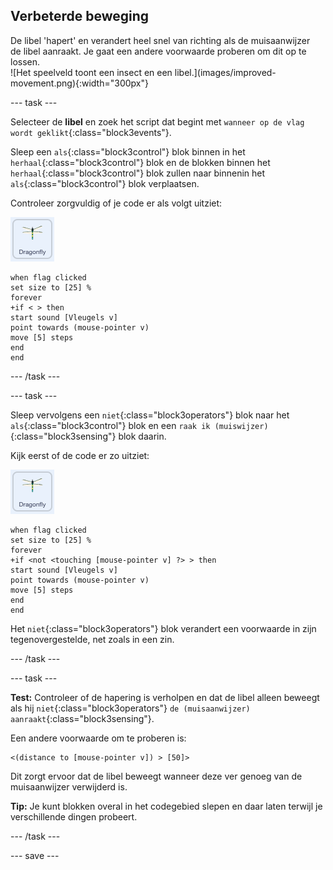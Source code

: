## Verbeterde beweging

<div style="display: flex; flex-wrap: wrap">
<div style="flex-basis: 200px; flex-grow: 1; margin-right: 15px;">
De libel 'hapert' en verandert heel snel van richting als de muisaanwijzer de libel aanraakt. Je gaat een andere voorwaarde proberen om dit op te lossen.
</div>
<div>
![Het speelveld toont een insect en een libel.](images/improved-movement.png){:width="300px"}
</div>
</div>

--- task ---

Selecteer de **libel** en zoek het script dat begint met `wanneer op de vlag wordt geklikt`{:class="block3events"}.

Sleep een `als`{:class="block3control"} blok binnen in het `herhaal`{:class="block3control"} blok en de blokken binnen het `herhaal`{:class="block3control"} blok zullen naar binnenin het `als`{:class="block3control"} blok verplaatsen.

Controleer zorgvuldig of je code er als volgt uitziet:

![](images/dragonfly-icon.png)

```blocks3
when flag clicked
set size to [25] %
forever
+if < > then
start sound [Vleugels v]
point towards (mouse-pointer v)
move [5] steps
end
end
```
--- /task ---

--- task ---

Sleep vervolgens een `niet`{:class="block3operators"} blok naar het `als`{:class="block3control"} blok en een `raak ik (muiswijzer)`{:class="block3sensing"} blok daarin.

Kijk eerst of de code er zo uitziet:

![](images/dragonfly-icon.png)

```blocks3
when flag clicked
set size to [25] %
forever
+if <not <touching [mouse-pointer v] ?> > then
start sound [Vleugels v]
point towards (mouse-pointer v)
move [5] steps
end
end
```

Het `niet`{:class="block3operators"} blok verandert een voorwaarde in zijn tegenovergestelde, net zoals in een zin.

--- /task ---

--- task ---

**Test:** Controleer of de hapering is verholpen en dat de libel alleen beweegt als hij `niet`{:class="block3operators"} `de (muisaanwijzer) aanraakt`{:class="block3sensing"}.

Een andere voorwaarde om te proberen is:

```blocks3
<(distance to [mouse-pointer v]) > [50]>
```

Dit zorgt ervoor dat de libel beweegt wanneer deze ver genoeg van de muisaanwijzer verwijderd is.

**Tip:** Je kunt blokken overal in het codegebied slepen en daar laten terwijl je verschillende dingen probeert.

--- /task ---

--- save ---
